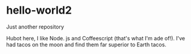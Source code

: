 # hello-world2
Just another repository

Hubot here, I like Node. js and Coffeescript (that's what I'm ade of!).
I've had tacos on the moon and find them far superior to Earth tacos.
